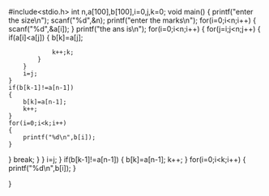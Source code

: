 #include<stdio.h>
int n,a[100],b[100],i=0,j,k=0;
void main()
{
	printf("enter the size\n");
	scanf("%d",&n);
	printf("enter the marks\n");
	for(i=0;i<n;i++)
	{
		scanf("%d",&a[i]);
	}
	printf("the ans is\n");
	for(i=0;i<n;i++)
	{
		for(j=i;j<n;j++)
		{
			if(a[i]<a[j])
			{
				b[k]=a[j];
				
				k++;k;
			}
		}
		i=j;
	}
	if(b[k-1]!=a[n-1])
	{
		b[k]=a[n-1];
		k++;
	}
	for(i=0;i<k;i++)
	{
		printf("%d\n",b[i]);
	}
	
}
				break;
			}
		}
		i=j;
	}
	if(b[k-1]!=a[n-1])
	{
		b[k]=a[n-1];
		k++;
	}
	for(i=0;i<k;i++)
	{
		printf("%d\n",b[i]);
	}
	
}
